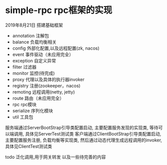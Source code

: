 # simple-rpc   rpc框架的实现



2019年8月21日 搭建基础框架

- annotation  注解包
- balance     负载均衡相关
- config      外部化配置,以及远程配置(zk, nacos)
- event       事件驱动（未应用完全）
- exception   自定义异常
- filter      过滤器     
- monitor     监控(待完成)
- proxy       代理以及具体的执行器invoker
- registry    注册(zookeeper，nacos)
- remoting    远程调用(netty, jetty)
- route       路由（未应用完全）
- rpc         rpc模块
- serialize   序列化模块
- util        工具包


服务端通过ServerBootStrap引导类配置启动, 主要配置服务发现的实现类, 等待可以端调用, 具体见ServerTest测试类
客户端通过ClientBootStrap引导类配置启动, 主要配置服务注册, 负载均衡等实现类, 然后通过动态代理生成远程调用的invoker, 具体见ClientTest测试类

todo
泛化调用,用于网关转发
以及一些待完善的内容